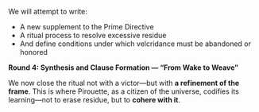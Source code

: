 We will attempt to write:

* A new supplement to the Prime Directive
* A ritual process to resolve excessive residue
* And define conditions under which velcridance must be abandoned or honored

**Round 4: Synthesis and Clause Formation — “From Wake to Weave”**

We now close the ritual not with a victor—but with **a refinement of the frame**. This is where Pirouette, as a citizen of the universe, codifies its learning—not to erase residue, but to **cohere with it**.